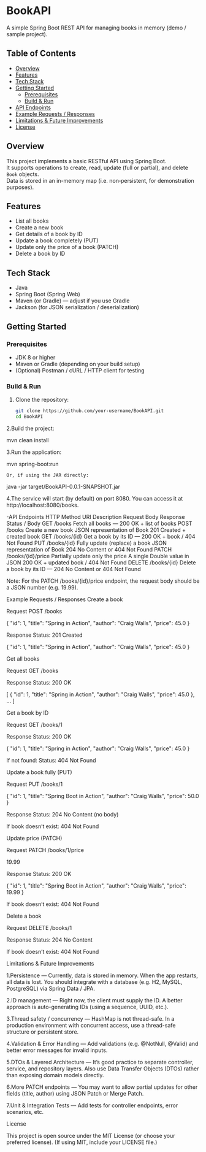 # BookAPI

A simple Spring Boot REST API for managing books in memory (demo / sample project).

## Table of Contents

- [Overview](#overview)  
- [Features](#features)  
- [Tech Stack](#tech-stack)  
- [Getting Started](#getting-started)  
  - [Prerequisites](#prerequisites)  
  - [Build & Run](#build--run)  
- [API Endpoints](#api-endpoints)  
- [Example Requests / Responses](#example-requests--responses)  
- [Limitations & Future Improvements](#limitations--future-improvements)  
- [License](#license)

## Overview

This project implements a basic RESTful API using Spring Boot.  
It supports operations to create, read, update (full or partial), and delete `Book` objects.  
Data is stored in an in-memory map (i.e. non‑persistent, for demonstration purposes).

## Features

- List all books  
- Create a new book  
- Get details of a book by ID  
- Update a book completely (PUT)  
- Update only the price of a book (PATCH)  
- Delete a book by ID  

## Tech Stack

- Java  
- Spring Boot (Spring Web)  
- Maven (or Gradle) — adjust if you use Gradle  
- Jackson (for JSON serialization / deserialization)  

## Getting Started

### Prerequisites

- JDK 8 or higher  
- Maven or Gradle (depending on your build setup)  
- (Optional) Postman / cURL / HTTP client for testing  

### Build & Run

1. Clone the repository:

   ```bash
   git clone https://github.com/your-username/BookAPI.git
   cd BookAPI
2.Build the project:

mvn clean install


3.Run the application:

mvn spring-boot:run


    Or, if using the JAR directly:

java -jar target/BookAPI-0.0.1-SNAPSHOT.jar


4.The service will start (by default) on port 8080.
You can access it at http://localhost:8080/books.

-API Endpoints
HTTP Method	URI	Description	Request Body	Response Status / Body
GET	/books	Fetch all books	—	200 OK + list of books
POST	/books	Create a new book	JSON representation of Book	201 Created + created book
GET	/books/{id}	Get a book by its ID	—	200 OK + book / 404 Not Found
PUT	/books/{id}	Fully update (replace) a book	JSON representation of Book	204 No Content or 404 Not Found
PATCH	/books/{id}/price	Partially update only the price	A single Double value in JSON	200 OK + updated book / 404 Not Found
DELETE	/books/{id}	Delete a book by its ID	—	204 No Content or 404 Not Found

Note: For the PATCH /books/{id}/price endpoint, the request body should be a JSON number (e.g. 19.99).

Example Requests / Responses
Create a book

Request
POST /books

{
  "id": 1,
  "title": "Spring in Action",
  "author": "Craig Walls",
  "price": 45.0
}


Response
Status: 201 Created

{
  "id": 1,
  "title": "Spring in Action",
  "author": "Craig Walls",
  "price": 45.0
}

Get all books

Request
GET /books

Response
Status: 200 OK

[
  {
    "id": 1,
    "title": "Spring in Action",
    "author": "Craig Walls",
    "price": 45.0
  },
  ...
]

Get a book by ID

Request
GET /books/1

Response
Status: 200 OK

{
  "id": 1,
  "title": "Spring in Action",
  "author": "Craig Walls",
  "price": 45.0
}


If not found:
Status: 404 Not Found

Update a book fully (PUT)

Request
PUT /books/1

{
  "id": 1,
  "title": "Spring Boot in Action",
  "author": "Craig Walls",
  "price": 50.0
}


Response
Status: 204 No Content (no body)

If book doesn’t exist: 404 Not Found

Update price (PATCH)

Request
PATCH /books/1/price

19.99


Response
Status: 200 OK

{
  "id": 1,
  "title": "Spring Boot in Action",
  "author": "Craig Walls",
  "price": 19.99
}


If book doesn’t exist: 404 Not Found

Delete a book

Request
DELETE /books/1

Response
Status: 204 No Content

If book doesn’t exist: 404 Not Found

Limitations & Future Improvements

1.Persistence — Currently, data is stored in memory. When the app restarts, all data is lost. You should integrate with a database (e.g. H2, MySQL, PostgreSQL) via Spring Data / JPA.

2.ID management — Right now, the client must supply the ID. A better approach is auto-generating IDs (using a sequence, UUID, etc.).

3.Thread safety / concurrency — HashMap is not thread-safe. In a production environment with concurrent access, use a thread-safe structure or persistent store.

4.Validation & Error Handling — Add validations (e.g. @NotNull, @Valid) and better error messages for invalid inputs.

5.DTOs & Layered Architecture — It’s good practice to separate controller, service, and repository layers. Also use Data Transfer Objects (DTOs) rather than exposing domain models directly.

6.More PATCH endpoints — You may want to allow partial updates for other fields (title, author) using JSON Patch or Merge Patch.

7.Unit & Integration Tests — Add tests for controller endpoints, error scenarios, etc.


License

This project is open source under the MIT License (or choose your preferred license).
(If using MIT, include your LICENSE file.)

